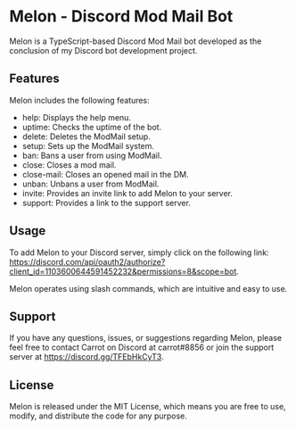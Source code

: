 # Melon - Discord Mod Mail Bot

Melon is a TypeScript-based Discord Mod Mail bot developed as the conclusion of my Discord bot development project. 

## Features

Melon includes the following features: 

- help: Displays the help menu. <br/>
- uptime: Checks the uptime of the bot. <br/>
- delete: Deletes the ModMail setup. <br/>
- setup: Sets up the ModMail system. <br/>
- ban: Bans a user from using ModMail. <br/>
- close: Closes a mod mail. <br/>
- close-mail: Closes an opened mail in the DM. <br/>
- unban: Unbans a user from ModMail. <br/>
- invite: Provides an invite link to add Melon to your server. <br/>
- support: Provides a link to the support server. <br/>


## Usage

To add Melon to your Discord server, simply click on the following link: https://discord.com/api/oauth2/authorize?client_id=1103600644591452232&permissions=8&scope=bot.

Melon operates using slash commands, which are intuitive and easy to use.

## Support

If you have any questions, issues, or suggestions regarding Melon, please feel free to contact Carrot on Discord at carrot#8856 or join the support server at https://discord.gg/TFEbHkCyT3.

## License

Melon is released under the MIT License, which means you are free to use, modify, and distribute the code for any purpose.